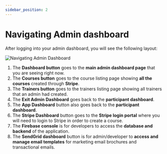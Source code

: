 ```yaml
---
sidebar_position: 2
---
```


# Navigating Admin dashboard
After logging into your admin dashboard, you will see the following layout:

![Navigating Admin Dashboard](/img/admin/navigatingAdminDashboard.png)

1. The **Dashboard button** goes to the **main admin dashboard page** that you are seeing right now.
2. The **Courses button** goes to the course listing page showing **all the courses** created through **Stripe**. 
3. The **Trainers button** goes to the trainers listing page showing all trainers that an admin had created.
4. The **Exit Admin Dashboard** goes back to the **participant dashboard**.
5. The **App Dashboard** button also goes back to the **participant dashboard**.
6. The **Stripe Dashboard** button goes to the **Stripe login portal** where you will need to login to Stripe in order to create a course.
7. The **Firebase console** is for developers to access the **database and backend** of the application.
8. The **SendGrid dashboard** button is for admin/developer to **access and manage email templates** for marketing email brochures and transactional emails.